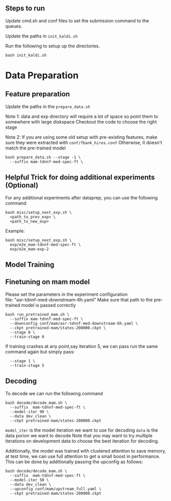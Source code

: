 ## Steps to run
Update cmd.sh and conf files to set the submission command to the queues.

Update the paths in ```init_kaldi.sh```

Run the following to setup up the directories.
```
bash init_kaldi.sh
```

# Data Preparation
## Feature preparation
Update the paths in the ```prepare_data.sh```

Note 1: data and exp directory will require a lot
of space so point them to somewhere with large diskspace
Checkout the code to choose the right stage

Note 2: If you are using some old setup with pre-existing
features, make sure they were extracted with ```conf/fbank_hires.conf```
Otherwise, it doesn't match the pre-trained model
```
bash prepare_data.sh --stage -1 \
  --suffix mam-tdnnf-med-spec-ft \
```

## Helpful Trick for doing additional experiments (Optional)
For any additional experiments after dataprep, you can 
use the following command

```
bash misc/setup_next_exp.sh \
  <path_to_prev_exp> \
  <path_to_new_exp>
```

Example:
```
bash misc/setup_next_exp.sh \
  exp/e2e_mam-tdnnf-med-spec-ft \
  exp/e2e_mam-exp-2
```
## Model Training
## Finetuning on mam model
Please set the parameters in the experiment configuration  
file: "asr-tdnnf-med-downstream-6h.yaml"
Make sure that path to the pre-trained model is passed correctly
```
bash run_pretrained_mam.sh \
  --suffix mam-tdnnf-med-spec-ft \
  --downconfig conf/mam/asr-tdnnf-med-downstream-6h.yaml \
  --ckpt pretrained-mam/states-200000.ckpt \
  --stage 0 \
  --train-stage 0
```

If training crashes at any point,say iteration 5, we can pass run the same
command again but simply pass:
```
  --stage 1 \
  --train-stage 5
```

## Decoding
To decode we can run the following command
```
bash decode/decode_mam.sh \
  --suffix  mam-tdnnf-med-spec-ft \
  --model-iter 90 \
  --data dev_clean \
  --ckpt pretrained-mam/states-200000.ckpt
```
```model_iter``` is the model iteration we want to use for decoding
```data``` is the data porion we want to decode
Note that you may want to try multiple iterations on development data to choose
the best iteration for decoding.

Additionally, the model was trained with clustered attention to save memory,
at test time, we can use full attention to get a small boost in performance.
This can be done by additionally passing the upconfig as follows:
```
bash decode/decode_mam.sh \
  --suffix  mam-tdnnf-med-spec-ft \
  --model-iter 50 \
  --data dev_clean \
  --upconfig conf/mam/upstream_full.yaml \
  --ckpt pretrained-mam/states-200000.ckpt
```
